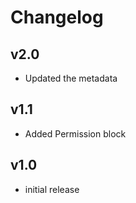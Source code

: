 # Changelog

## v2.0

- Updated the metadata

## v1.1

- Added Permission block

## v1.0

- initial release

